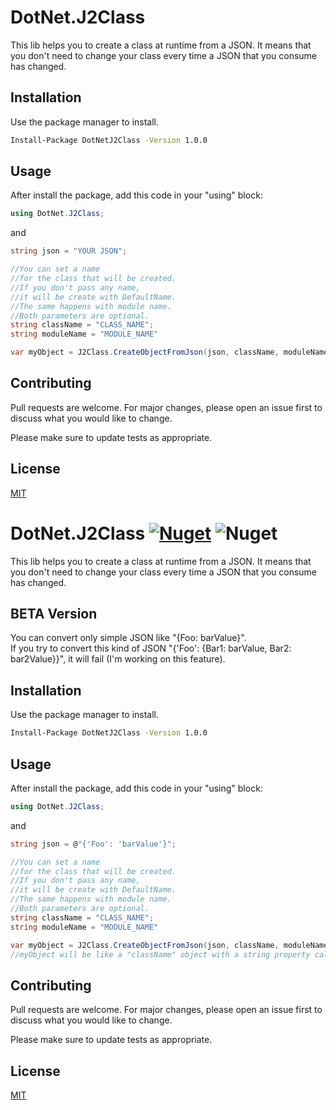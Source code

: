 # DotNet.J2Class

This lib helps you to create a class at runtime from a JSON. It means that you don't need to change your class every time a JSON that you consume has changed.

## Installation

Use the package manager to install.

```bash
Install-Package DotNetJ2Class -Version 1.0.0
```

## Usage

After install the package, add this code in your "using" block:
```C#
using DotNet.J2Class;
```
and
```C#
string json = "YOUR JSON";

//You can set a name
//for the class that will be created.
//If you don't pass any name,
//it will be create with DefaultName.
//The same happens with module name.
//Both parameters are optional.
string className = "CLASS_NAME";
string moduleName = "MODULE_NAME"

var myObject = J2Class.CreateObjectFromJson(json, className, moduleName);
```

## Contributing
Pull requests are welcome. For major changes, please open an issue first to discuss what you would like to change.

Please make sure to update tests as appropriate.

## License
[MIT](https://choosealicense.com/licenses/mit/)
# DotNet.J2Class [![Nuget](https://img.shields.io/nuget/v/DotNetJ2Class)](https://www.nuget.org/packages/DotNetJ2Class/) ![Nuget](https://img.shields.io/nuget/dt/DotNetJ2Class)

This lib helps you to create a class at runtime from a JSON. It means that you don't need to change your class every time a JSON that you consume has changed.

## BETA Version
You can convert only simple JSON like "{Foo: barValue}". <br>
If you try to convert this kind of JSON "{'Foo': {Bar1: barValue, Bar2: bar2Value}}", it will fail (I'm working on this feature).

## Installation

Use the package manager to install.

```bash
Install-Package DotNetJ2Class -Version 1.0.0
```

## Usage

After install the package, add this code in your "using" block:
```C#
using DotNet.J2Class;
```
and
```C#
string json = @"{'Foo': 'barValue'}";

//You can set a name
//for the class that will be created.
//If you don't pass any name,
//it will be create with DefaultName.
//The same happens with module name.
//Both parameters are optional.
string className = "CLASS_NAME";
string moduleName = "MODULE_NAME"

var myObject = J2Class.CreateObjectFromJson(json, className, moduleName);
//myObject will be like a "className" object with a string property called "Foo" and its value "barValue" 
```

## Contributing
Pull requests are welcome. For major changes, please open an issue first to discuss what you would like to change.

Please make sure to update tests as appropriate.

## License
[MIT](https://choosealicense.com/licenses/mit/)
